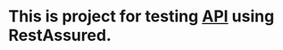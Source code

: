 
# This is project for testing [API](https://restful-booker.herokuapp.com/apidoc/index.html#api-Booking-GetBookings) using   RestAssured.